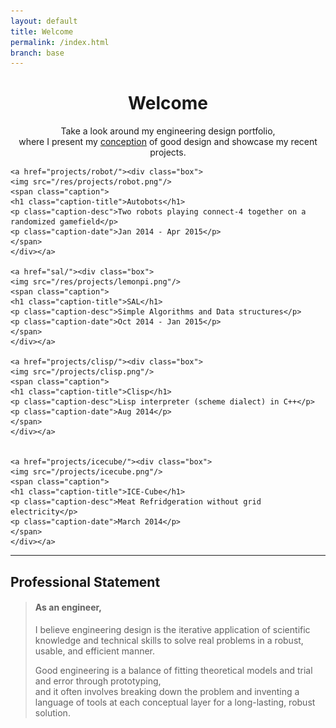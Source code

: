 ```yaml
---
layout: default
title: Welcome
permalink: /index.html
branch: base
---
```

<h1 style="text-align:center;">Welcome</h1>
<p align="center">Take a look around my engineering design portfolio,  <br>
where I present my <a href="principles.html">conception</a> of good design and showcase my recent projects.  
<br></p>


<div class="gallery" id="main-gallery">

	<a href="projects/robot/"><div class="box">
	<img src="/res/projects/robot.png"/>
	<span class="caption">
	<h1 class="caption-title">Autobots</h1>
	<p class="caption-desc">Two robots playing connect-4 together on a randomized gamefield</p>
	<p class="caption-date">Jan 2014 - Apr 2015</p>
	</span>
	</div></a>

	<a href="sal/"><div class="box">
	<img src="/res/projects/lemonpi.png"/>
	<span class="caption">
	<h1 class="caption-title">SAL</h1>
	<p class="caption-desc">Simple Algorithms and Data structures</p>
	<p class="caption-date">Oct 2014 - Jan 2015</p>
	</span>
	</div></a>

	<a href="projects/clisp/"><div class="box">
	<img src="/projects/clisp.png"/>
	<span class="caption">
	<h1 class="caption-title">Clisp</h1>
	<p class="caption-desc">Lisp interpreter (scheme dialect) in C++</p>
	<p class="caption-date">Aug 2014</p>
	</span>
	</div></a>


	<a href="projects/icecube/"><div class="box">
	<img src="/projects/icecube.png"/>
	<span class="caption">
	<h1 class="caption-title">ICE-Cube</h1>
	<p class="caption-desc">Meat Refridgeration without grid electricity</p>
	<p class="caption-date">March 2014</p>
	</span>
	</div></a>

</div>



----------------------------
<div class="block">
<h2>Professional Statement</h2>
<blockquote><h4>As an engineer,</h4>
I believe engineering design is the iterative application of scientific knowledge and technical skills to solve real problems in a robust, usable, and efficient manner.
  

Good engineering is a balance of fitting theoretical models and trial and error through prototyping,  
and it often involves breaking down the problem and inventing a language of tools at each conceptual layer for a long-lasting, robust solution.
</blockquote>
</div>
